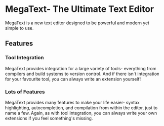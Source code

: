 MegaText- The Ultimate Text Editor
==================================

MegaText is a new text editor designed to be powerful and modern yet simple to use.

Features
--------

### Tool Integration

MegaText provides integration for a large variety of tools-
everything from compilers and build systems to version control.
And if there isn't integration for your favourite tool,
you can always write an extension yourself!

### Lots of Features

MegaText provides many features to make your life easier- syntax highlighting, autocompletion,
and compilation from within the editor, just to name a few.
Again, as with tool integration, you can always write your own extensions
if you feel something's missing.
